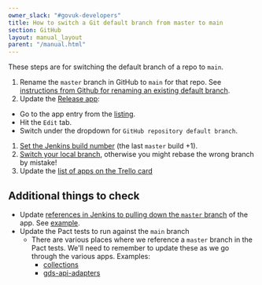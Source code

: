 ```yaml
---
owner_slack: "#govuk-developers"
title: How to switch a Git default branch from master to main
section: GitHub
layout: manual_layout
parent: "/manual.html"
---
```


These steps are for switching the default branch of a repo to `main`.

1. Rename the `master` branch in GitHub to `main` for that repo. See [instructions from Github for renaming an existing default branch](https://github.com/github/renaming#renaming-existing-branches).
1. Update the [Release app](https://release.publishing.service.gov.uk/applications/):
  - Go to the app entry from the [listing](https://release.publishing.service.gov.uk/applications/).
  - Hit the `Edit` tab.
  - Switch under the dropdown for `GitHub repository default branch`.
1. [Set the Jenkins build number](https://docs.publishing.service.gov.uk/manual/test-and-build-a-project-on-jenkins-ci.html#fixing-the-build-number)  (the last `master` build +1).
1. [Switch your local branch](https://docs.github.com/en/github/administering-a-repository/renaming-a-branch#updating-a-local-clone-after-a-branch-name-changes), otherwise you might rebase the wrong branch by mistake!
1. Update the [list of apps on the Trello card](https://trello.com/c/xVhGGzOE/225-change-default-branch-to-main)

## Additional things to check

- Update [references in Jenkins to pulling down the `master` branch](https://github.com/alphagov/govuk-puppet/search?l=HTML%2BERB&q=master) of the app.
  See [example](https://github.com/alphagov/govuk-puppet/blob/master/modules/govuk_jenkins/templates/jobs/bouncer_cdn.yaml.erb).
- Update the Pact tests to run against the `main` branch
  - There are various places where we reference a `master` branch in the Pact tests. We'll need to remember to update these as we go through the various apps. Examples:
    - [collections](https://github.com/alphagov/collections/pull/2281#discussion_r576018353)
    - [gds-api-adapters](https://github.com/alphagov/gds-api-adapters/blob/ea45d4c1133a2a48b7bbfdc477b7880c330ec7b9/Jenkinsfile#L13-L17)